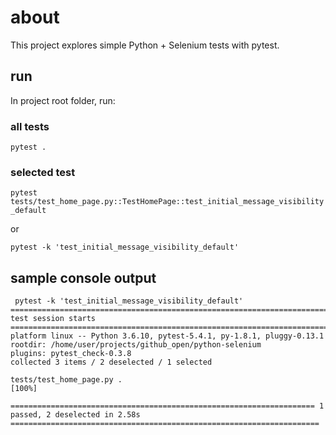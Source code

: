 # about

This project explores simple Python + Selenium tests with pytest.

## run 

In project root folder, run:

### all tests

`pytest .`

### selected test

`pytest tests/test_home_page.py::TestHomePage::test_initial_message_visibility_default`

or

`pytest -k 'test_initial_message_visibility_default'`

## sample console output

```log
 pytest -k 'test_initial_message_visibility_default'
========================================================================== test session starts ===========================================================================
platform linux -- Python 3.6.10, pytest-5.4.1, py-1.8.1, pluggy-0.13.1
rootdir: /home/user/projects/github_open/python-selenium
plugins: pytest_check-0.3.8
collected 3 items / 2 deselected / 1 selected                                                                                                                            

tests/test_home_page.py .                                                                                                                                          [100%]

==================================================================== 1 passed, 2 deselected in 2.58s =====================================================================
````
